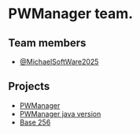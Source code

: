 # PWManager team.
## Team members
- [@MichaelSoftWare2025](https://github.com/MichaelSoftWare2025)

## Projects
- [PWManager](https://github.com/PWManager/PWManager)
- [PWManager java version](https://github.com/PWManager/PWManager-java)
- [Base 256](https://github.com/PWManager/base256-enc)
